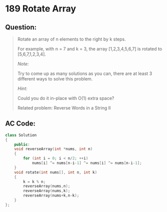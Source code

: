 # 189 Rotate Array

## Question:

> Rotate an array of n elements to the right by k steps.
> 
> For example, with n = 7 and k = 3, the array [1,2,3,4,5,6,7] is rotated to [5,6,7,1,2,3,4].
> 
> *Note:*
> 
> Try to come up as many solutions as you can, there are at least 3 different ways to solve this problem.
> 
> *Hint:*
> 
> Could you do it in-place with O(1) extra space?
> 
> Related problem: Reverse Words in a String II

## AC Code:

``` c++
class Solution
{
    public:
    void reverseArray(int *nums, int n)
    {
	    for (int i = 0; i < n/2; ++i)
		    nums[i] ^= nums[n-i-1] ^= nums[i] ^= nums[n-i-1];
    }
    void rotate(int nums[], int n, int k)
    {
        k = k % n;
        reverseArray(nums,n);
        reverseArray(nums,k);
        reverseArray(nums+k,n-k);
    }
};

```
